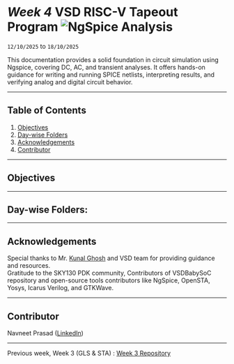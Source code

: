# *Week 4* VSD RISC-V Tapeout Program ![NgSpice Analysis](https://img.shields.io/badge/NgSpice_Analysis-Done-darkgreen)

`12/10/2025` to `18/10/2025`

This documentation provides a solid foundation in circuit simulation using Ngspice, covering DC, AC, and transient analyses. It offers hands-on guidance for writing and running SPICE netlists, interpreting results, and verifying analog and digital circuit behavior.

---

## Table of Contents
  
1. [Objectives](#objectives)  
2. [Day-wise Folders](#day-wise-folders)
3. [Acknowledgements](#acknowledgements)  
4. [Contributor](#contributor)

---

## Objectives

---

## Day-wise Folders:

---

## Acknowledgements

Special thanks to Mr. [Kunal Ghosh](https://in.linkedin.com/in/kunal-ghosh-vlsisystemdesign-com-28084836) and VSD team for providing guidance and resources.  
Gratitude to the SKY130 PDK community, Contributors of VSDBabySoC repository and open-source tools contributors like NgSpice, OpenSTA, Yosys, Icarus Verilog, and GTKWave.

---

## Contributor
  Navneet Prasad ([LinkedIn](https://linkedin.com/in/navneetprasad1311)) 

---

Previous week, Week 3 (GLS & STA) : [Week 3 Repository](https://github.com/navneetprasad1311/vsd-soc-pgrm-w3)
